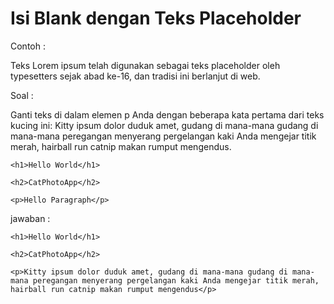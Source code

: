 # Isi Blank dengan Teks Placeholder

Contoh :

Teks Lorem ipsum telah digunakan sebagai teks placeholder oleh typesetters sejak abad ke-16, dan tradisi ini berlanjut di web.

Soal :

Ganti teks di dalam elemen p Anda dengan beberapa kata pertama dari teks kucing ini: Kitty ipsum dolor duduk amet, gudang di mana-mana gudang di mana-mana peregangan menyerang pergelangan kaki Anda mengejar titik merah, hairball run catnip makan rumput mengendus.

```
<h1>Hello World</h1>

<h2>CatPhotoApp</h2>

<p>Hello Paragraph</p>
```

jawaban :

```
<h1>Hello World</h1>

<h2>CatPhotoApp</h2>

<p>Kitty ipsum dolor duduk amet, gudang di mana-mana gudang di mana-mana peregangan menyerang pergelangan kaki Anda mengejar titik merah, hairball run catnip makan rumput mengendus</p>
```



